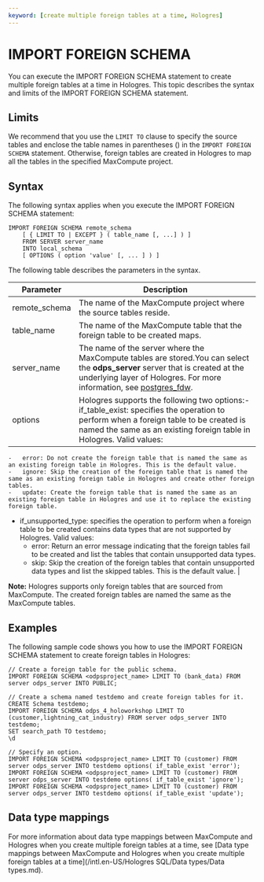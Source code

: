 ```yaml
---
keyword: [create multiple foreign tables at a time, Hologres]
---
```


# IMPORT FOREIGN SCHEMA

You can execute the IMPORT FOREIGN SCHEMA statement to create multiple foreign tables at a time in Hologres. This topic describes the syntax and limits of the IMPORT FOREIGN SCHEMA statement.

## Limits

We recommend that you use the `LIMIT TO` clause to specify the source tables and enclose the table names in parentheses \(\) in the `IMPORT FOREIGN SCHEMA` statement. Otherwise, foreign tables are created in Hologres to map all the tables in the specified MaxCompute project.

## Syntax

The following syntax applies when you execute the IMPORT FOREIGN SCHEMA statement:

```
IMPORT FOREIGN SCHEMA remote_schema
    [ { LIMIT TO | EXCEPT } ( table_name [, ...] ) ]
    FROM SERVER server_name
    INTO local_schema 
    [ OPTIONS ( option 'value' [, ... ] ) ]
```

The following table describes the parameters in the syntax.

|Parameter|Description|
|---------|-----------|
|remote\_schema|The name of the MaxCompute project where the source tables reside.|
|table\_name|The name of the MaxCompute table that the foreign table to be created maps.|
|server\_name|The name of the server where the MaxCompute tables are stored.You can select the **odps\_server** server that is created at the underlying layer of Hologres. For more information, see [postgres\_fdw](https://www.postgresql.org/docs/11/postgres-fdw.html?spm=a2c4g.11186623.2.11.7e476020Gyif3k). |
|options|Hologres supports the following two options:-   if\_table\_exist: specifies the operation to perform when a foreign table to be created is named the same as an existing foreign table in Hologres. Valid values:
    -   error: Do not create the foreign table that is named the same as an existing foreign table in Hologres. This is the default value.
    -   ignore: Skip the creation of the foreign table that is named the same as an existing foreign table in Hologres and create other foreign tables.
    -   update: Create the foreign table that is named the same as an existing foreign table in Hologres and use it to replace the existing foreign table.
-   if\_unsupported\_type: specifies the operation to perform when a foreign table to be created contains data types that are not supported by Hologres. Valid values:
    -   error: Return an error message indicating that the foreign tables fail to be created and list the tables that contain unsupported data types.
    -   skip: Skip the creation of the foreign tables that contain unsupported data types and list the skipped tables. This is the default value. |

**Note:** Hologres supports only foreign tables that are sourced from MaxCompute. The created foreign tables are named the same as the MaxCompute tables.

## Examples

The following sample code shows you how to use the IMPORT FOREIGN SCHEMA statement to create foreign tables in Hologres:

```
// Create a foreign table for the public schema.
IMPORT FOREIGN SCHEMA <odpsproject_name> LIMIT TO (bank_data) FROM server odps_server INTO PUBLIC; 

// Create a schema named testdemo and create foreign tables for it.
CREATE Schema testdemo;
IMPORT FOREIGN SCHEMA odps_4_holoworkshop LIMIT TO (customer,lightning_cat_industry) FROM server odps_server INTO testdemo;
SET search_path TO testdemo;
\d

// Specify an option.
IMPORT FOREIGN SCHEMA <odpsproject_name> LIMIT TO (customer) FROM server odps_server INTO testdemo options( if_table_exist 'error');
IMPORT FOREIGN SCHEMA <odpsproject_name> LIMIT TO (customer) FROM server odps_server INTO testdemo options( if_table_exist 'ignore');
IMPORT FOREIGN SCHEMA <odpsproject_name> LIMIT TO (customer) FROM server odps_server INTO testdemo options( if_table_exist 'update');
```

## Data type mappings

For more information about data type mappings between MaxCompute and Hologres when you create multiple foreign tables at a time, see [Data type mappings between MaxCompute and Hologres when you create multiple foreign tables at a time](/intl.en-US/Hologres SQL/Data types/Data types.md).

